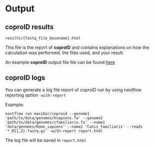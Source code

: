 Output
======

## coproID results

 `results/{fastq_file_basename}.html`  

 This file is the report of **coproID** and contains explanations on how the calculation was performed, the files used, and your result.

 An example **coproID** output file file can be found [here](_static/simulated_coprolyte.html)

## coproID logs

You can generate a log file report of coproID run by using nextflow reporting option `-with-report`

Example:
```
nextflow run maxibor/coproid --genome1 'path/to/data/genomes/hsapiens.fa' --genome2 'path/to/data/genomes/cfamiliaris.fa' --name1 'data/genomes/Homo_sapiens' --name2 'Canis_familiaris' --reads '*_R{1,2}.fastq.gz' -with-report report.html
```

The log file will be saved in `report.html`
